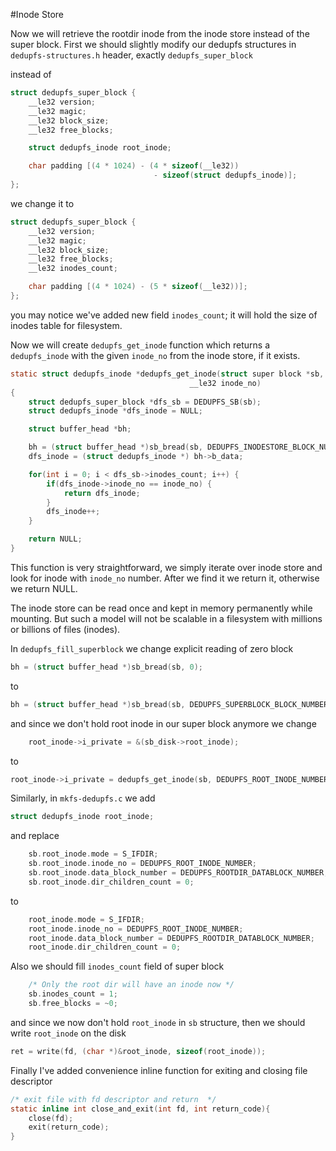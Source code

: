 #Inode Store

Now we will retrieve the rootdir inode from the inode store instead of
the super block. First we should slightly modify our dedupfs structures
in `dedupfs-structures.h` header, exactly `dedupfs_super_block`

instead of

```c
struct dedupfs_super_block {
	__le32 version;
	__le32 magic;
	__le32 block_size;
	__le32 free_blocks;

	struct dedupfs_inode root_inode;

	char padding [(4 * 1024) - (4 * sizeof(__le32)) 
								- sizeof(struct dedupfs_inode)];
};
```

we change it to

```c
struct dedupfs_super_block {
	__le32 version;
	__le32 magic;
	__le32 block_size;
	__le32 free_blocks;
	__le32 inodes_count;

	char padding [(4 * 1024) - (5 * sizeof(__le32))];
};
```

you may notice we've added new field `inodes_count`; it will hold the
size of inodes table for filesystem.

Now we will create `dedupfs_get_inode` function which returns 
a `dedupfs_inode` with the given `inode_no` from the inode store, if it
exists.

```c
static struct dedupfs_inode *dedupfs_get_inode(struct super block *sb,
										__le32 inode_no)
{
	struct dedupfs_super_block *dfs_sb = DEDUPFS_SB(sb);
	struct dedupfs_inode *dfs_inode = NULL;

	struct buffer_head *bh;

	bh = (struct buffer_head *)sb_bread(sb, DEDUPFS_INODESTORE_BLOCK_NUMBER);
	dfs_inode = (struct dedupfs_inode *) bh->b_data;

	for(int i = 0; i < dfs_sb->inodes_count; i++) {
		if(dfs_inode->inode_no == inode_no) {
			return dfs_inode;
		}
		dfs_inode++;
	}

	return NULL;
}
```

This function is very straightforward, we simply iterate over inode 
store and look for inode with `inode_no` number. After we find it
we return it, otherwise we return NULL.

The inode store can be read once and kept in memory permanently while 
mounting. But such a model will not be scalable in a filesystem with
millions or billions of files (inodes).

In `dedupfs_fill_superblock` we change explicit reading of zero block

```c
bh = (struct buffer_head *)sb_bread(sb, 0);
```

to

```c
bh = (struct buffer_head *)sb_bread(sb, DEDUPFS_SUPERBLOCK_BLOCK_NUMBER);
```

and since we don't hold root inode in our super block anymore we 
change

```c
	root_inode->i_private = &(sb_disk->root_inode);
```

to

```c
root_inode->i_private = dedupfs_get_inode(sb, DEDUPFS_ROOT_INODE_NUMBER);
```

Similarly, in `mkfs-dedupfs.c` we add

```c
struct dedupfs_inode root_inode;
```

and replace

```c
	sb.root_inode.mode = S_IFDIR;
	sb.root_inode.inode_no = DEDUPFS_ROOT_INODE_NUMBER;
	sb.root_inode.data_block_number = DEDUPFS_ROOTDIR_DATABLOCK_NUMBER;
	sb.root_inode.dir_children_count = 0;
```

to 

```c
	root_inode.mode = S_IFDIR;
	root_inode.inode_no = DEDUPFS_ROOT_INODE_NUMBER;
	root_inode.data_block_number = DEDUPFS_ROOTDIR_DATABLOCK_NUMBER;
	root_inode.dir_children_count = 0;
```

Also we should fill `inodes_count` field of super block

```c
	/* Only the root dir will have an inode now */
	sb.inodes_count = 1;
	sb.free_blocks = ~0;
```

and since we now don't hold `root_inode` in `sb` structure, then
we should write `root_inode` on the disk

```c
ret = write(fd, (char *)&root_inode, sizeof(root_inode));
```

Finally I've added convenience inline function for exiting and closing
file descriptor

```c
/* exit file with fd descriptor and return  */
static inline int close_and_exit(int fd, int return_code){
	close(fd);
	exit(return_code);	
}
```
















